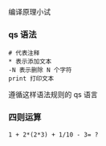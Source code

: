 编译原理小试


### qs 语法
```
# 代表注释
* 表示添加文本
-N 表示删除 N 个字符
print 打印文本
```

遵循这样语法规则的 qs 语言


### 四则运算
```
1 + 2*(2*3) + 1/10 - 3= ?

```
